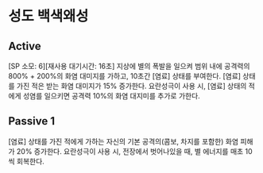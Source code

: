 # 성도 백색왜성

## Active

[SP 소모: 6][재사용 대기시간: 16초] 지상에 별의 폭발을 일으켜 범위 내에 공격력의 800% + 200%의 화염 대미지를 가하고, 10초간 [염료] 상태를 부여한다. [염료] 상태를 가진 적은 받는 화염 대미지가 15% 증가한다. 요란성극이 사용 시, [염료] 상태의 적에게 성염를 일으키면 공격력 10%의 화염 대지미를 추가로 가한다.

## Passive 1

[염료] 상태를 가진 적에게 가하는 자신의 기본 공격의(콤보, 차지를 포함한) 화염 피해가 20% 증가한다. 요란성극이 사용 시, 전장에서 벗어나있을 때, 별 에너지를 매초 10씩 회복한다.
